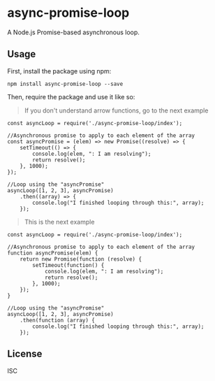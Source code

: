 # async-promise-loop

A Node.js Promise-based asynchronous loop.

## Usage

First, install the package using npm:

    npm install async-promise-loop --save

Then, require the package and use it like so:

>If you don't understand arrow functions, go to the next example
    
    const asyncLoop = require('./async-promise-loop/index');

    //Asynchronous promise to apply to each element of the array
    const asyncPromise = (elem) => new Promise((resolve) => {
        setTimeout(() => {
            console.log(elem, ": I am resolving");
            return resolve();
        }, 1000);
    });

    //Loop using the "asyncPromise"
    asyncLoop([1, 2, 3], asyncPromise)
        .then((array) => {
            console.log("I finished looping through this:", array);
        });

>This is the next example

    const asyncLoop = require('./async-promise-loop/index');

    //Asynchronous promise to apply to each element of the array
    function asyncPromise(elem) {
        return new Promise(function (resolve) {
            setTimeout(function() {
                console.log(elem, ": I am resolving");
                return resolve();
            }, 1000);
        });
    }

    //Loop using the "asyncPromise"
    asyncLoop([1, 2, 3], asyncPromise)
        .then(function (array) {
            console.log("I finished looping through this:", array);
        });


## License

ISC